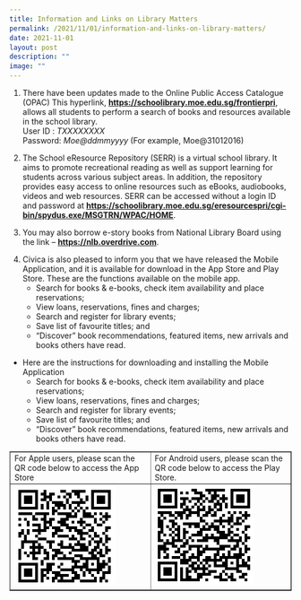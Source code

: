 ```yaml
---
title: Information and Links on Library Matters
permalink: /2021/11/01/information-and-links-on-library-matters/
date: 2021-11-01
layout: post
description: ""
image: ""
---
```


<ol type="1">
<li>There have been updates made to the Online Public Access Catalogue (OPAC) This hyperlink,&nbsp;<strong><a href="https://schoolibrary.moe.edu.sg/frontierpri">https://schoolibrary.moe.edu.sg/frontierpri</a></strong>, allows all students to perform a search of books and resources available in the school library.<br />User ID :&nbsp;<em>TXXXXXXXX</em><br />Password:&nbsp;<em>Moe@ddmmyyyy&nbsp;</em>(For example, Moe@31012016)</li>
</ol>
<ol start="2">
<li>The School eResource Repository (SERR) is a virtual school library. It aims to promote recreational reading as well as support learning for students across various subject areas. In addition, the repository provides easy access to online resources such as eBooks, audiobooks, videos and web resources. SERR can be accessed without a login ID and password at&nbsp;<strong><a href="https://schoolibrary.moe.edu.sg/eresourcespri/cgi-bin/spydus.exe/MSGTRN/WPAC/HOME">https://schoolibrary.moe.edu.sg/eresourcespri/cgi-bin/spydus.exe/MSGTRN/WPAC/HOME</a></strong>.</li>
</ol>
<ol start="3">
<li>You may also borrow e-story books from National Library Board using the link &ndash;&nbsp;<strong><a href="https://nlb.overdrive.com/">https://nlb.overdrive.com</a></strong>.</li>
</ol>
<div class="wp-block-group">
<div class="wp-block-group__inner-container">
<ol start="4">
<li>Civica is also pleased to inform you that we have released the Mobile Application, and it is available for download in the App Store and Play Store. These are the functions available on the mobile app.
<ul>
<li>Search for books &amp; e-books, check item availability and place reservations;</li>
<li>View loans, reservations, fines and charges;</li>
<li>Search and register for library events;</li>
<li>Save list of favourite titles; and</li>
<li>&ldquo;Discover&rdquo; book recommendations, featured items, new arrivals and books others have read.</li>
</ul>
</li>
</ol>
<ul>
<li>Here are the instructions for downloading and installing the Mobile Application
<ul>
<li>Search for books &amp; e-books, check item availability and place reservations;</li>
<li>View loans, reservations, fines and charges;</li>
<li>Search and register for library events;</li>
<li>Save list of favourite titles; and</li>
<li>&ldquo;Discover&rdquo; book recommendations, featured items, new arrivals and books others have read.</li>
</ul>
</li>
</ul>
<table style="border-collapse: collapse; width: 100%;" border="1">
<tbody>
<tr>
<td style="width: 50%;">For Apple users, please scan the QR code below to access the App Store</td>
<td style="width: 50%;">For Android users, please scan the QR code below to access the Play Store.</td>
</tr>
<tr>
<td style="width: 50%;"><img src="/images/qr1.png"></td>
<td style="width: 50%;"><img src="/images/qr2.png"></td>
</tr>
</tbody>
</table>